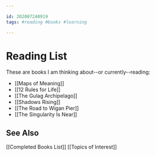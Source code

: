 ```yaml
---

id: 202007240919
tags: #reading #books #learning

---
```


# Reading List
These are books I am thinking about--or currently--reading:
- [[Maps of Meaning]]
- [[12 Rules for Life]]
- [[The Gulag Archipelago]]
- [[Shadows Rising]]
- [[The Road to Wigan Pier]]
- [[The Singularity Is Near]]

## See Also
[[Completed Books List]]
[[Topics of Interest]]


